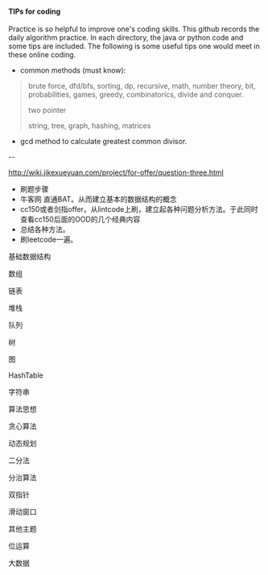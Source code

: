 #### TIPs for coding
Practice is so helpful to improve one's coding skills. This github records the daily algorithm practice. In each directory, the java or python code and some tips are included. The following is some useful tips one would meet in these online coding.

* common methods (must know):
> brute force, dfd/bfs, sorting, dp, recursive, math, number theory, bit, probabilities, games, greedy, combinatorics, divide and conquer.
> 
> two pointer
> 
> string, tree, graph, hashing, matrices

* gcd method to calculate greatest common divisor.



--

http://wiki.jikexueyuan.com/project/for-offer/question-three.html

* 刷题步骤 
* 牛客网 直通BAT。从而建立基本的数据结构的概念
* cc150或者剑指offer。从lintcode上刷，建立起各种问题分析方法。于此同时查看cc150后面的OOD的几个经典内容
* 总结各种方法。
* 刷leetcode一遍。


基础数据结构

数组

链表

堆栈

队列

树

图

HashTable

字符串

算法思想

贪心算法

动态规划

二分法

分治算法

双指针

滑动窗口

其他主题

位运算

大数据
